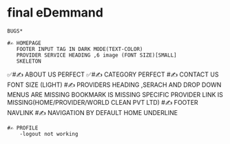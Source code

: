 # final eDemmand

    BUGS*
    
    #✍️ HOMEPAGE
       FOOTER INPUT TAG IN DARK MODE(TEXT-COLOR)
       PROVIDER SERVICE HEADING ,6 image (FONT SIZE)[SMALL]
       SKELETON
  ✅#✍️ ABOUT US
        PERFECT
  ✅#✍️ CATEGORY
        PERFECT
    #✍️ CONTACT US
        FONT SIZE (LIGHT)
    #✍️ PROVIDERS
        HEADING ,SERACH AND DROP DOWN MENUS ARE MISSING
        BOOKMARK IS MISSING
        SPECIFIC PROVIDER LINK IS MISSING(HOME/PROVIDER/WORLD CLEAN PVT LTD)
    #✍️ FOOTER 
         NAVLINK
    #✍️  NAVIGATION
         BY DEFAULT HOME UNDERLINE
         
    #✍️ PROFILE 
        -logout not working
    
    

